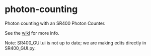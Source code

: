 # photon-counting
Photon counting with an SR400 Photon Counter.

See the [wiki](https://github.com/horowitz-lab/photon-counting/wiki) for more info.

Note:  	SR400_GUI.ui is not up to date; we are making edits directly in	SR400_GUI.py.
